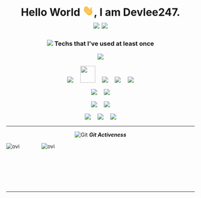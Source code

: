 <h1 align="center">Hello World <img src="https://raw.githubusercontent.com/ABSphreak/ABSphreak/master/gifs/Hi.gif" width="30px">, I am Devlee247. 
 <br>
  <img src="https://img.shields.io/badge/Focus-Computer%20Vision%20%26%20Pose%20Estimation-brightgreen" />
  <img src="https://img.shields.io/badge/Languages-Korean%20%26%20English-brightgreen" />
</h1> 

<h3 align="center"><img src="https://media.giphy.com/media/iY8CRBdQXODJSCERIr/giphy.gif" width="30px"> Techs that I've used at least once </h3>
<p align="center">  
  <code><img height="50" src="https://www.vectorlogo.zone/logos/git-scm/git-scm-ar21.svg"></code>
</p>
<p align="center">
  <code> <img height="50" src="https://cdn.iconscout.com/icon/free/png-512/c-programming-569564.png"> </code>
  <code> <img height="45" src="https://upload.wikimedia.org/wikipedia/commons/thumb/1/18/ISO_C%2B%2B_Logo.svg/100px-ISO_C%2B%2B_Logo.svg.png" width='40'> </code>
  <code> <img height="50" src="https://www.vectorlogo.zone/logos/python/python-ar21.svg"> </code>
  <code> <img height="50" src="https://seeklogo.com/images/J/java-logo-41D4155FC3-seeklogo.com.png
"> </code>
  <code> <img height="50" src="https://upload.vectorlogo.zone/logos/javascript/images/239ec8a4-163e-4792-83b6-3f6d96911757.svg"> </code>
<p align="center">
 <code> <img height="50" src="https://www.vectorlogo.zone/logos/reactjs/reactjs-ar21.svg"> </code>
 <code> <img height="50" src="https://upload.wikimedia.org/wikipedia/commons/thumb/d/d9/Node.js_logo.svg/1280px-Node.js_logo.svg.png"> </code>
</p>
  </p>
<p align="center">
  <code> <img height="50" src="https://www.vectorlogo.zone/logos/mysql/mysql-ar21.svg"> </code>
  <code> <img height="50" src="https://www.vectorlogo.zone/logos/mongodb/mongodb-ar21.svg
"> </code>
</p>
  </p>
<p align="center">
<code> <img height="50" src="https://www.vectorlogo.zone/logos/tensorflow/tensorflow-ar21.svg"> </code>
  <code> <img height="36" src="https://upload.wikimedia.org/wikipedia/commons/thumb/c/c6/PyTorch_logo_black.svg/2560px-PyTorch_logo_black.svg.png
"> </code>
  <code> <img height="50" src="https://cdn.icon-icons.com/icons2/2699/PNG/512/opencv_logo_icon_170888.png
"> </code>

</p>

  <hr>
  <p align="center">
 <img src="https://media.giphy.com/media/W5eoZHPpUx9sapR0eu/giphy.gif" width="30px" alt="Git"/>&nbsp;<i><b>Git Activeness</b></i></p>
 
<p><img align="left" src="https://github-readme-stats.vercel.app/api/top-langs?username=Devlee247&show_icons=true&locale=en&layout=compact&theme=chartreuse-dark" alt="ovi" /></p>
<p>&nbsp;<img align="right" src="https://github-readme-stats.vercel.app/api?username=Devlee247&show_icons=true&locale=en&theme=chartreuse-dark" alt="ovi" width="410" /></p>
<br><br><br><br><br>

<hr>


